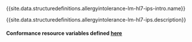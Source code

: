 {{site.data.structuredefinitions.allergyintolerance-lm-hl7-ips-intro.name}}

{{site.data.structuredefinitions.allergyintolerance-lm-hl7-ips.description}}

#### Conformance resource variables defined [here](http://wiki.hl7.org/index.php?title=IG_Publisher_Documentation#Jekyll)
